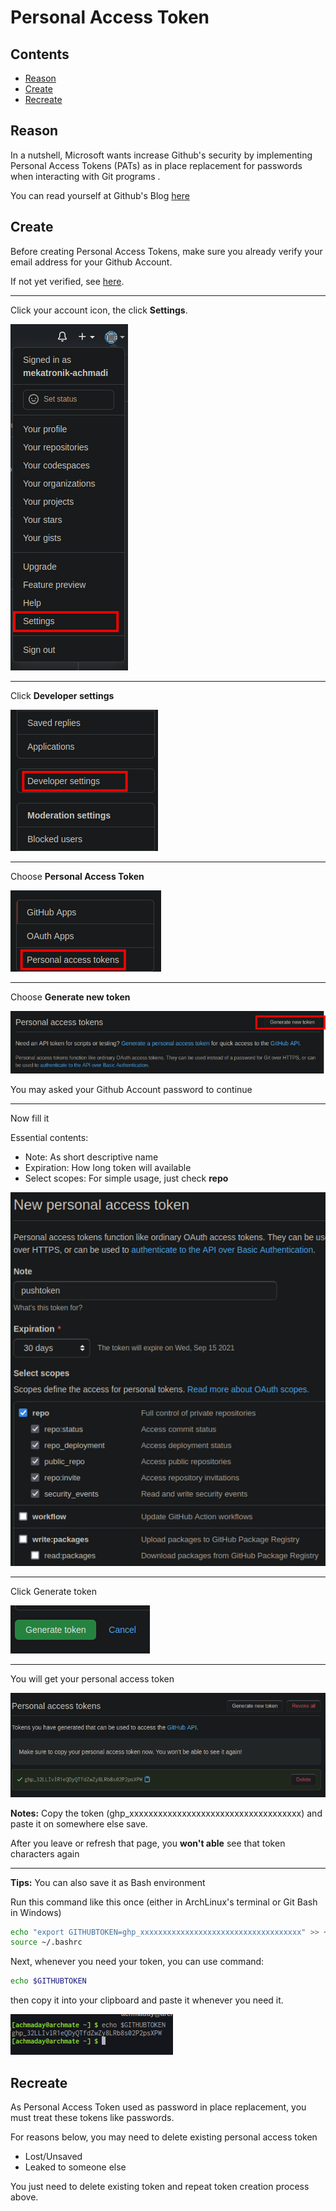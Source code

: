 # Personal Access Token

## Contents
- [Reason](https://github.com/mekatronik-achmadi/md_tutorial/blob/master/internship/tutorials/token.md#reason)
- [Create](https://github.com/mekatronik-achmadi/md_tutorial/blob/master/internship/tutorials/token.md#create)
- [Recreate](https://github.com/mekatronik-achmadi/md_tutorial/blob/master/internship/tutorials/token.md#recreate)

## Reason

In a nutshell, Microsoft wants increase Github's security by implementing Personal Access Tokens (PATs) as in place replacement for passwords when interacting with Git programs .

You can read yourself at Github's Blog [here](https://github.blog/2021-04-05-behind-githubs-new-authentication-token-formats/)

## Create

Before creating Personal Access Tokens, make sure you already verify your email address for your Github Account.

If not yet verified, see [here](https://docs.github.com/en/github/getting-started-with-github/verifying-your-email-address).

---

Click your account icon, the click **Settings**.

![images](images/ghp0.png)

---

Click **Developer settings**

![images](images/ghp1.png)

---

Choose **Personal Access Token**

![images](images/ghp2.png)

---

Choose **Generate new token**

![images](images/ghp3.png)

You may asked your Github Account password to continue

---

Now fill it

Essential contents:
- Note: As short descriptive name
- Expiration: How long token will available
- Select scopes: For simple usage, just check **repo**

![images](images/ghpgen.png)

---

Click Generate token

![images](images/ghpsave.png)

---

You will get your personal access token

![images](images/ghpresult.png)

**Notes:** Copy the token (ghp_xxxxxxxxxxxxxxxxxxxxxxxxxxxxxxxxxxxx) and paste it on somewhere else save.

After you leave or refresh that page, you **won't able** see that token characters again

---

**Tips:** You can also save it as Bash environment

Run this command like this once (either in ArchLinux's terminal or Git Bash in Windows)

```sh
echo "export GITHUBTOKEN=ghp_xxxxxxxxxxxxxxxxxxxxxxxxxxxxxxxxxxxx" >> ~/.bashrc
source ~/.bashrc
```

Next, whenever you need your token, you can use command:

```sh
echo $GITHUBTOKEN
```

then copy it into your clipboard and paste it whenever you need it.

![images](images/ghpshtoken.png)

## Recreate

As Personal Access Token used as password in place replacement, you must treat these tokens like passwords.

For reasons below, you may need to delete existing personal access token
- Lost/Unsaved
- Leaked to someone else

You just need to delete existing token and repeat token creation process above.
